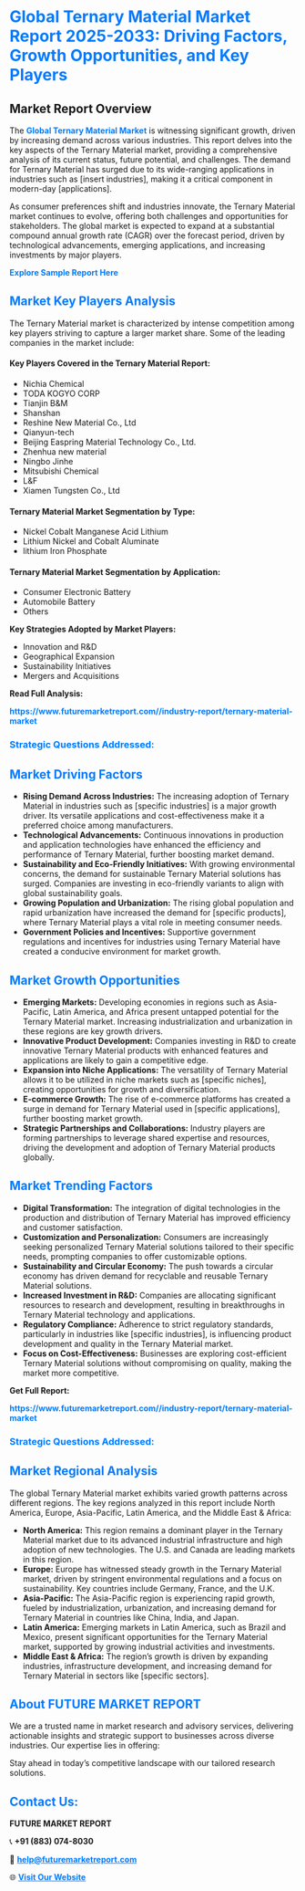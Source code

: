 <h1 style="color: #007BFF;">Global Ternary Material Market Report 2025-2033: Driving Factors, Growth Opportunities, and Key Players</h1>

<section id="overview">
<h2>Market Report Overview</h2>
<p>The <a href="https://www.futuremarketreport.com//industry-report/ternary-material-market" style="color: #007BFF; text-decoration: none;"><strong>Global Ternary Material Market</strong></a> is witnessing significant growth, driven by increasing demand across various industries. This report delves into the key aspects of the Ternary Material market, providing a comprehensive analysis of its current status, future potential, and challenges. The demand for Ternary Material has surged due to its wide-ranging applications in industries such as [insert industries], making it a critical component in modern-day [applications].</p>
<p>As consumer preferences shift and industries innovate, the Ternary Material market continues to evolve, offering both challenges and opportunities for stakeholders. The global market is expected to expand at a substantial compound annual growth rate (CAGR) over the forecast period, driven by technological advancements, emerging applications, and increasing investments by major players.</p>
</section>

<section id="overview">
<p><a href="https://www.futuremarketreport.com//request-sample/reportId=47304" style="color: #007BFF; text-decoration: none;"><strong>Explore Sample Report Here</strong></a></p>
</section>

<section id="key-players">
<h2 style="color: #007BFF;">Market Key Players Analysis</h2>
<p>The Ternary Material market is characterized by intense competition among key players striving to capture a larger market share. Some of the leading companies in the market include:</p>
<h4>Key Players Covered in the Ternary Material Report:</h4>
<ul><li>Nichia Chemical</li><li>TODA KOGYO CORP</li><li>Tianjin B&amp;M</li><li>Shanshan</li><li>Reshine New Material Co., Ltd</li><li>Qianyun-tech</li><li>Beijing Easpring Material Technology Co., Ltd.</li><li>Zhenhua new material</li><li>Ningbo Jinhe</li><li>Mitsubishi Chemical</li><li>L&amp;F</li><li>Xiamen Tungsten Co., Ltd</li></ul>
<h4>Ternary Material Market Segmentation by Type:</h4>
<ul><li>Nickel Cobalt Manganese Acid Lithium</li><li>Lithium Nickel and Cobalt Aluminate</li><li>lithium Iron Phosphate</li></ul>

<h4>Ternary Material Market Segmentation by Application:</h4>
<ul><li>Consumer Electronic Battery</li><li>Automobile Battery</li><li>Others</li></ul>
<p><strong>Key Strategies Adopted by Market Players:</strong></p>
<ul>
<li>Innovation and R&D</li>
<li>Geographical Expansion</li>
<li>Sustainability Initiatives</li>
<li>Mergers and Acquisitions</li>
</ul>
</section>

<section>
<p><strong>Read Full Analysis: </strong></p><a href="https://www.futuremarketreport.com//industry-report/ternary-material-market" style="color: #007BFF; text-decoration: none;"><strong>https://www.futuremarketreport.com//industry-report/ternary-material-market</strong></a>
<h3 style="color: #007BFF;">Strategic Questions Addressed:</h3>
</section>

<section id="driving-factors">
<h2 style="color: #007BFF;">Market Driving Factors</h2>
<ul>
<li><strong>Rising Demand Across Industries:</strong> The increasing adoption of Ternary Material in industries such as [specific industries] is a major growth driver. Its versatile applications and cost-effectiveness make it a preferred choice among manufacturers.</li>
<li><strong>Technological Advancements:</strong> Continuous innovations in production and application technologies have enhanced the efficiency and performance of Ternary Material, further boosting market demand.</li>
<li><strong>Sustainability and Eco-Friendly Initiatives:</strong> With growing environmental concerns, the demand for sustainable Ternary Material solutions has surged. Companies are investing in eco-friendly variants to align with global sustainability goals.</li>
<li><strong>Growing Population and Urbanization:</strong> The rising global population and rapid urbanization have increased the demand for [specific products], where Ternary Material plays a vital role in meeting consumer needs.</li>
<li><strong>Government Policies and Incentives:</strong> Supportive government regulations and incentives for industries using Ternary Material have created a conducive environment for market growth.</li>
</ul>
</section>

<section id="growth-opportunities">
<h2 style="color: #007BFF;">Market Growth Opportunities</h2>
<ul>
<li><strong>Emerging Markets:</strong> Developing economies in regions such as Asia-Pacific, Latin America, and Africa present untapped potential for the Ternary Material market. Increasing industrialization and urbanization in these regions are key growth drivers.</li>
<li><strong>Innovative Product Development:</strong> Companies investing in R&D to create innovative Ternary Material products with enhanced features and applications are likely to gain a competitive edge.</li>
<li><strong>Expansion into Niche Applications:</strong> The versatility of Ternary Material allows it to be utilized in niche markets such as [specific niches], creating opportunities for growth and diversification.</li>
<li><strong>E-commerce Growth:</strong> The rise of e-commerce platforms has created a surge in demand for Ternary Material used in [specific applications], further boosting market growth.</li>
<li><strong>Strategic Partnerships and Collaborations:</strong> Industry players are forming partnerships to leverage shared expertise and resources, driving the development and adoption of Ternary Material products globally.</li>
</ul>
</section>

<section id="trending-factors">
<h2 style="color: #007BFF;">Market Trending Factors</h2>
<ul>
<li><strong>Digital Transformation:</strong> The integration of digital technologies in the production and distribution of Ternary Material has improved efficiency and customer satisfaction.</li>
<li><strong>Customization and Personalization:</strong> Consumers are increasingly seeking personalized Ternary Material solutions tailored to their specific needs, prompting companies to offer customizable options.</li>
<li><strong>Sustainability and Circular Economy:</strong> The push towards a circular economy has driven demand for recyclable and reusable Ternary Material solutions.</li>
<li><strong>Increased Investment in R&D:</strong> Companies are allocating significant resources to research and development, resulting in breakthroughs in Ternary Material technology and applications.</li>
<li><strong>Regulatory Compliance:</strong> Adherence to strict regulatory standards, particularly in industries like [specific industries], is influencing product development and quality in the Ternary Material market.</li>
<li><strong>Focus on Cost-Effectiveness:</strong> Businesses are exploring cost-efficient Ternary Material solutions without compromising on quality, making the market more competitive.</li>
</ul>
</section>

<section>
<p><strong>Get Full Report: </strong></p><a href="https://www.futuremarketreport.com//industry-report/ternary-material-market" style="color: #007BFF; text-decoration: none;"><strong>https://www.futuremarketreport.com//industry-report/ternary-material-market</strong></a>
<h3 style="color: #007BFF;">Strategic Questions Addressed:</h3>
</section>


<section id="regional-analysis">
<h2 style="color: #007BFF;">Market Regional Analysis</h2>
<p>The global Ternary Material market exhibits varied growth patterns across different regions. The key regions analyzed in this report include North America, Europe, Asia-Pacific, Latin America, and the Middle East & Africa:</p>
<ul>
<li><strong>North America:</strong> This region remains a dominant player in the Ternary Material market due to its advanced industrial infrastructure and high adoption of new technologies. The U.S. and Canada are leading markets in this region.</li>
<li><strong>Europe:</strong> Europe has witnessed steady growth in the Ternary Material market, driven by stringent environmental regulations and a focus on sustainability. Key countries include Germany, France, and the U.K.</li>
<li><strong>Asia-Pacific:</strong> The Asia-Pacific region is experiencing rapid growth, fueled by industrialization, urbanization, and increasing demand for Ternary Material in countries like China, India, and Japan.</li>
<li><strong>Latin America:</strong> Emerging markets in Latin America, such as Brazil and Mexico, present significant opportunities for the Ternary Material market, supported by growing industrial activities and investments.</li>
<li><strong>Middle East & Africa:</strong> The region’s growth is driven by expanding industries, infrastructure development, and increasing demand for Ternary Material in sectors like [specific sectors].</li>
</ul>
</section>

<footer>
<h2 style="color: #007BFF;">About FUTURE MARKET REPORT</h2>
<p>We are a trusted name in market research and advisory services, delivering actionable insights and strategic support to businesses across diverse industries. Our expertise lies in offering:</p>

<p>Stay ahead in today’s competitive landscape with our tailored research solutions.</p>

<h2 style="color: #007BFF;">Contact Us:</h2>
<p><strong>FUTURE MARKET REPORT</strong></p>
<p>📞 <strong>+91 (883) 074-8030</strong></p>
<p>📧 <strong><a href="mailto:help@futuremarketreport.com" style="color: #007BFF;">help@futuremarketreport.com</a></strong></p>
<p>🌐 <strong><a href="https://www.futuremarketreport.com/" style="color: #007BFF;">Visit Our Website</a></strong></p>
</footer>